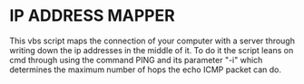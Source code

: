 # IP ADDRESS MAPPER
This vbs script maps the connection of your computer with a server through writing down the ip addresses in the middle of it. To do it the script leans on cmd through using the command PING and its parameter "-i" which determines the maximum number of hops the echo ICMP packet can do.     